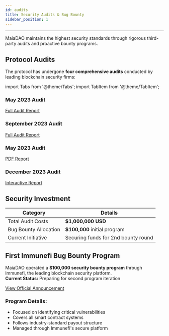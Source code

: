 ```yaml
---
id: audits
title: Security Audits & Bug Bounty
sidebar_position: 1
---
```


---

MaiaDAO maintains the highest security standards through rigorous third-party audits and proactive bounty programs.

## Protocol Audits

The protocol has undergone **four comprehensive audits** conducted by leading blockchain security firms:

import Tabs from '@theme/Tabs';
import TabItem from '@theme/TabItem';

<Tabs>
<TabItem value="code4rena" label="Code4rena Contests">

### May 2023 Audit

[Full Audit Report](https://code4rena.com/audits/2023-05-maia-dao-ecosystem)

### September 2023 Audit

[Full Audit Report](https://code4rena.com/audits/2023-09-maia-dao-ulysses)

</TabItem>
<TabItem value="zellic" label="Zellic Audits">

### May 2023 Audit

[PDF Report](https://github.com/Zellic/publications/blob/master/Maia%20DAO%20Ulysses%20Protocol%20May%202023%20-%20Zellic%20Audit%20Report.pdf)

### December 2023 Audit

[Interactive Report](https://reports.zellic.io/publications/maia-dao-ulysses-protocol)

</TabItem>
</Tabs>

## Security Investment

<div class="audit-summary">

| Category              | Details                             |
| --------------------- | ----------------------------------- |
| Total Audit Costs     | **$1,000,000 USD**                  |
| Bug Bounty Allocation | **$100,000** initial program        |
| Current Initiative    | Securing funds for 2nd bounty round |

</div>

## First Immunefi Bug Bounty Program

MaiaDAO operated a **$100,000 security bounty program** through Immunefi, the leading blockchain security platform.  
**Current Status:** Preparing for second program iteration

[View Official Announcement](https://x.com/immunefi/status/1837160960689045687)

### Program Details:

- Focused on identifying critical vulnerabilities
- Covers all smart contract systems
- Follows industry-standard payout structure
- Managed through Immunefi's secure platform

